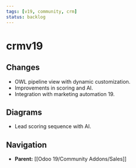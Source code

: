 ```yaml
---
tags: [v19, community, crm]
status: backlog
---
```

# crmv19

## Changes
- OWL pipeline view with dynamic customization.
- Improvements in scoring and AI.
- Integration with marketing automation 19.

## Diagrams
- Lead scoring sequence with AI.






## Navigation
- **Parent:** [[Odoo 19/Community Addons/Sales]]
